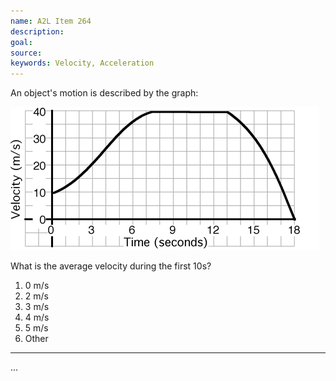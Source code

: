 ```yaml
---
name: A2L Item 264
description: 
goal: 
source: 
keywords: Velocity, Acceleration
---
```


An object's motion is described by the graph:

![Item264_fig1.gif](../images/Item264_fig1.gif)

What is the average velocity during the first 10s?


1. 0 m/s
2. 2 m/s
3. 3 m/s
4. 4 m/s
5. 5 m/s
6. Other


<hr/>


...

